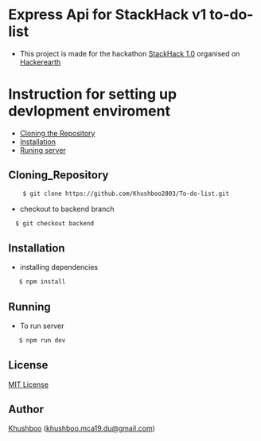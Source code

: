 # Express Api for StackHack v1 to-do-list

- This project is made for the hackathon [StackHack 1.0](https://www.hackerearth.com/challenges/hackathon/stackhack-v1/) organised on [Hackerearth](https://www.hackerearth.com/)

# Instruction for setting up devlopment enviroment

- [Cloning the Repository](#Cloning_Repository)
- [Installation](#Installation)
- [Runing server](#Running)

## Cloning_Repository

```sh
    $ git clone https://github.com/Khushboo2803/To-do-list.git
```

- checkout to backend branch

```sh
  $ git checkout backend
```

## Installation

- installing dependencies

```sh
   $ npm install
```

## Running

- To run server

```sh
   $ npm run dev
```

## License

[MIT License](http://www.opensource.org/licenses/mit-license.php)

## Author

[Khushboo](https://github.com/khushboo2803) ([khushboo.mca19.du@gmail.com](mailto:khushboo.mca19.du@gmail.com))
